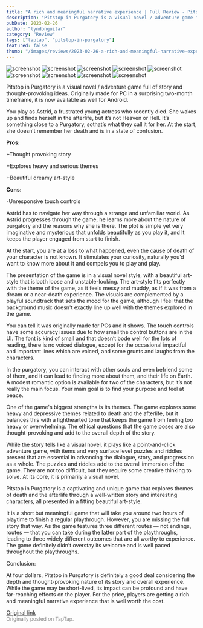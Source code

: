 ```yaml
---
title: "A rich and meaningful narrative experience | Full Review - Pitstop in Purgatory"
description: "Pitstop in Purgatory is a visual novel / adventure game full of story and thought-provoking ideas. Originally made for PC in a surprising two-month timeframe, it is now available as well for Android."
pubDate: 2023-02-26
author: "lyndonguitar"
category: "Review"
tags: ["taptap", "pitstop-in-purgatory"]
featured: false
thumb: "/images/reviews/2023-02-26-a-rich-and-meaningful-narrative-experience--full-review---pitstop-in-purgatory-0.avif"
---
```


<div class="gallery">
  <img src="/images/reviews/2023-02-26-a-rich-and-meaningful-narrative-experience--full-review---pitstop-in-purgatory-0.avif" alt="screenshot" />
  <img src="/images/reviews/2023-02-26-a-rich-and-meaningful-narrative-experience--full-review---pitstop-in-purgatory-1.avif" alt="screenshot" />
  <img src="/images/reviews/2023-02-26-a-rich-and-meaningful-narrative-experience--full-review---pitstop-in-purgatory-2.avif" alt="screenshot" />
  <img src="/images/reviews/2023-02-26-a-rich-and-meaningful-narrative-experience--full-review---pitstop-in-purgatory-3.avif" alt="screenshot" />
  <img src="/images/reviews/2023-02-26-a-rich-and-meaningful-narrative-experience--full-review---pitstop-in-purgatory-4.avif" alt="screenshot" />
  <img src="/images/reviews/2023-02-26-a-rich-and-meaningful-narrative-experience--full-review---pitstop-in-purgatory-5.avif" alt="screenshot" />
  <img src="/images/reviews/2023-02-26-a-rich-and-meaningful-narrative-experience--full-review---pitstop-in-purgatory-6.avif" alt="screenshot" />
  <img src="/images/reviews/2023-02-26-a-rich-and-meaningful-narrative-experience--full-review---pitstop-in-purgatory-7.avif" alt="screenshot" />
  <img src="/images/reviews/2023-02-26-a-rich-and-meaningful-narrative-experience--full-review---pitstop-in-purgatory-8.avif" alt="screenshot" />
</div>

Pitstop in Purgatory is a visual novel / adventure game full of story and thought-provoking ideas. Originally made for PC in a surprising two-month timeframe, it is now available as well for Android.

You play as Astrid, a frustrated young actress who recently died. She wakes up and finds herself in the afterlife, but it’s not Heaven or Hell. It’s something close to a Purgatory, sothat’s what they call it for her. At the start, she doesn’t remember her death and is in a state of confusion.


**Pros:**


+Thought provoking story

+Explores heavy and serious themes

+Beautiful dreamy art-style


**Cons:**


-Unresponsive touch controls

Astrid has to navigate her way through a strange and unfamiliar world. As Astrid progresses through the game, he learns more about the nature of purgatory and the reasons why she is there. The plot is simple yet very imaginative and mysterious that unfolds beautifully as you play it, and It keeps the player engaged from start to finish.

At the start, you are at a loss to what happened, even the cause of death of your character is not known. It stimulates your curiosity, naturally you’d want to know more about it and compels you to play and play.

The presentation of the game is in a visual novel style, with a beautiful art-style that is both loose and unstable-looking. The art-style fits perfectly with the theme of the game, as it feels messy and muddy, as if it was from a dream or a near-death experience. The visuals are complemented by a playful soundtrack that sets the mood for the game, although I feel that the background music doesn't exactly line up well with the themes explored in the game.

You can tell it was originally made for PCs and it shows. The touch controls have some accuracy issues due to how small the control buttons are in the UI. The font is kind of small and that doesn’t bode well for the lots of reading, there is no voiced dialogue, except for the occasional impactful and important lines which are voiced, and some grunts and laughs from the characters.

In the purgatory, you can interact with other souls and even befriend some of them, and it can lead to finding more about them, and their life on Earth. A modest romantic option is available for two of the characters, but it’s not really the main focus. Your main goal is to find your purpose and feel at peace.

One of the game's biggest strengths is its themes. The game explores some heavy and depressive themes related to death and the afterlife, but it balances this with a lighthearted tone that keeps the game from feeling too heavy or overwhelming. The ethical questions that the game poses are also thought-provoking and add to the overall depth of the story.

While the story tells like a visual novel, it plays like a point-and-click adventure game, with items and very surface level puzzles and riddles present that are essential in advancing the dialogue, story, and progression as a whole. The puzzles and riddles add to the overall immersion of the game. They are not too difficult, but they require some creative thinking to solve. At its core, it is primarily a visual novel.

Pitstop in Purgatory is a captivating and unique game that explores themes of death and the afterlife through a well-written story and interesting characters, all presented in a fitting beautiful art-style.

It is a short but meaningful game that will take you around two hours of playtime to finish a regular playthrough. However, you are missing the full story that way. As the game features three different routes — not endings, routes — that you can take during the latter part of the playthroughs, leading to three widely different outcomes that are all worthy to experience. The game definitely didn’t overstay its welcome and is well paced throughout the playthroughs.

Conclusion:

At four dollars, Pitstop in Purgatory is definitely a good deal considering the depth and thought-provoking nature of its story and overall experience. While the game may be short-lived, its impact can be profound and have far-reaching effects on the player. For the price, players are getting a rich and meaningful narrative experience that is well worth the cost.

[Original link](https://www.taptap.io/post/4649426)<br><span style="font-size: 0.95em; color: #888;">Originally posted on TapTap.</span>
